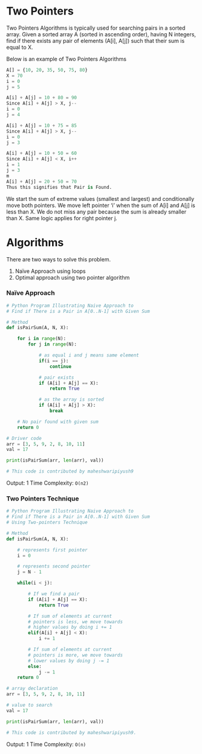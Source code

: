 # Two Pointers

Two Pointers Algorithms is typically used for searching pairs in a sorted array.
Given a sorted array A (sorted in ascending order), having N integers, find if there exists any pair of elements (A[i], A[j]) such that their sum is equal to X.

Below is an example of Two Pointers Algorithms

```python
A[] = {10, 20, 35, 50, 75, 80}
X = 70
i = 0
j = 5

A[i] + A[j] = 10 + 80 = 90
Since A[i] + A[j] > X, j--
i = 0
j = 4

A[i] + A[j] = 10 + 75 = 85
Since A[i] + A[j] > X, j--
i = 0
j = 3

A[i] + A[j] = 10 + 50 = 60
Since A[i] + A[j] < X, i++
i = 1
j = 3
m
A[i] + A[j] = 20 + 50 = 70
Thus this signifies that Pair is Found.
```

We start the sum of extreme values (smallest and largest) and conditionally move both pointers. We move left pointer ‘i’ when the sum of A[i] and A[j] is less than X. We do not miss any pair because the sum is already smaller than X. Same logic applies for right pointer j.

# Algorithms

There are two ways to solve this problem.

1. Naïve Approach using loops
2. Optimal approach using two pointer algorithm

### Naïve Approach

```python
# Python Program Illustrating Naive Approach to
# Find if There is a Pair in A[0..N-1] with Given Sum

# Method
def isPairSum(A, N, X):

    for i in range(N):
        for j in range(N):

            # as equal i and j means same element
            if(i == j):
                continue

            # pair exists
            if (A[i] + A[j] == X):
                return True

            # as the array is sorted
            if (A[i] + A[j] > X):
                break

    # No pair found with given sum
    return 0

# Driver code
arr = [3, 5, 9, 2, 8, 10, 11]
val = 17

print(isPairSum(arr, len(arr), val))

# This code is contributed by maheshwaripiyush9
```

Output: 1
Time Complexity: `O(n2)`

### Two Pointers Technique

```python
# Python Program Illustrating Naive Approach to
# Find if There is a Pair in A[0..N-1] with Given Sum
# Using Two-pointers Technique

# Method
def isPairSum(A, N, X):

    # represents first pointer
    i = 0

    # represents second pointer
    j = N - 1

    while(i < j):

        # If we find a pair
        if (A[i] + A[j] == X):
            return True

        # If sum of elements at current
        # pointers is less, we move towards
        # higher values by doing i += 1
        elif(A[i] + A[j] < X):
            i += 1

        # If sum of elements at current
        # pointers is more, we move towards
        # lower values by doing j -= 1
        else:
            j -= 1
    return 0

# array declaration
arr = [3, 5, 9, 2, 8, 10, 11]

# value to search
val = 17

print(isPairSum(arr, len(arr), val))

# This code is contributed by maheshwaripiyush9.
```

Output: 1
Time Complexity: `O(n)`
